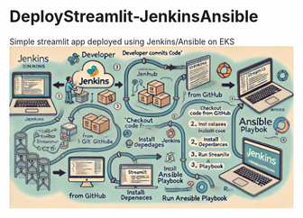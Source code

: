 # DeployStreamlit-JenkinsAnsible
Simple streamlit app deployed using Jenkins/Ansible on EKS 
![jenkins-ansible](jenkins.webp)
